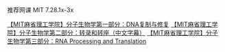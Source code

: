 推荐网课
MIT 7.28.1x-3x

[【MIT麻省理工学院】分子生物学第一部分：DNA复制与修复](https://www.bilibili.com/video/av13310156)
[【MIT麻省理工学院】分子生物学第二部分：转录和转座（中文字幕）](https://www.bilibili.com/video/av13597124)
[【MIT麻省理工学院】分子生物学第三部分：RNA Processing and Translation](https://www.bilibili.com/video/av15697346)
